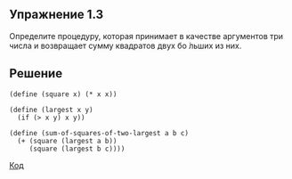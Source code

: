 ## Упражнение 1.3

Определите процедуру, которая принимает в качестве аргументов три числа и возвращает сумму
квадратов двух бо ́льших из них.

## Решение

```racket
(define (square x) (* x x))

(define (largest x y)
  (if (> x y) x y))

(define (sum-of-squares-of-two-largest a b c)
  (+ (square (largest a b))
     (square (largest b c))))

```

[Код](../../src/ch01/1-3.rkt)
